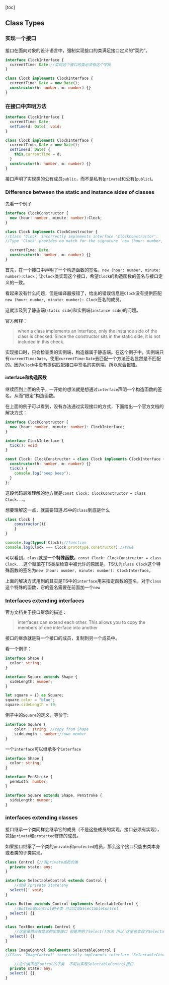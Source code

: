 [toc]
## Class Types  

### 实现一个接口  
接口在面向对象的设计语言中，强制实现接口的类满足接口定义的“契约”。
```ts
interface ClockInterface {
  currentTime: Date;//实现这个接口的类必须有这个字段
}

class Clock implements ClockInterface {
  currentTime: Date = new Date();
  constructor(h: number, m: number) {}
}
``` 

### 在接口中声明方法  
```ts
interface ClockInterface {
  currentTime: Date;
  setTime(d: Date): void;
}

class Clock implements ClockInterface {
  currentTime: Date = new Date();
  setTime(d: Date) {
    this.currentTime = d;
  }
  constructor(h: number, m: number) {}
}
```

接口声明了实现类的公有成员`public`，而不是私有(`private`)和公有(`public`)。

### Difference between the static and instance sides of classes
先看一个例子
```ts
interface ClockConstructor {
  new (hour: number, minute: number):Clock;
}

class Clock implements ClockConstructor {
//Class 'Clock' incorrectly implements interface 'ClockConstructor'. 
//Type 'Clock' provides no match for the signature 'new (hour: number, minute: number): Clock'.

  currentTime: Date;
  constructor(h: number, m: number) {}
}
```
首先，在一个接口中声明了一个构造函数的签名，`new (hour: number, minute: number):Clock`；让`Clock`类实现这个接口，希望`Clock`的构造函数的签名与接口定义的一致。  

看起来没有什么问题，但是编译器报错了，给出的错误信息是`Clock`没有提供匹配`new (hour: number, minute: number): Clock`签名的成员。  

这就涉及到了静态端(`static side`)和实例端(`instance side`)的问题。

官方解释：
>  when a class implements an interface, only the instance side of the class is checked. Since the constructor sits in the static side, it is not included in this check.

实现接口时，只会检查类的实例端，构造器属于静态端。在这个例子中，实例端只有`currentTime:Date`，使用`currentTime:Date`去匹配一个方法签名显然是不匹配的。因为`Clock`中没有提供匹配接口中签名的实例端，所以就会报错。  


#### interface和构造函数  
继续回到上面的例子，一开始的想法就是想通过`interface`声明一个构造函数的签名，从而“限定”构造函数。

在上面的例子可以看到，没有办法通过实现接口的方式，下面给出一个官方文档的解决方式：  

```ts
interface ClockConstructor {
  new (hour: number, minute: number): ClockInterface;
}

interface ClockInterface {
  tick(): void;
}

const Clock: ClockConstructor = class Clock implements ClockInterface {
  constructor(h: number, m: number) {}
  tick() {
    console.log("beep beep");
  }
};
```

这段代码最难理解的地方就是`const Clock: ClockConstructor = class Clock...`。  

想要理解这一点，就需要知道JS中的`class`到底是什么
```js
class Clock {
    constructor(){
    }
}

console.log(typeof Clock);//function
console.log(Clock === Clock.prototype.constructor);//true
```
可以看到，`class`就是一个**特殊函数**。`const Clock: ClockConstructor = class Clock...`这个赋值在TS类型检查中被允许的原因是，TS认为`class Clock`这个特殊函数的签名为`new (hour: number, minute: number): ClockInterface`。

上面的解决方式用到的其实是TS中的`interface`用来指定函数的签名，对于`class`这个特殊的函数，它的签名需要在前面加一个`new`  


### Interfaces extending interfaces
官方文档关于接口继承的描述：  
> interfaces can extend each other. This allows you to copy the members of one interface into another

接口的继承就是将一个接口的成员，复制到另一个成员中。  

看一个例子：
```ts
interface Shape {
  color: string;
}

interface Square extends Shape {
  sideLength: number;
}

let square = {} as Square;
square.color = "blue";
square.sideLength = 10;
```

例子中的`Square`的定义，等价于:  
```ts
interface Square {
    color : string; //copy from Shape
    sideLength : number;//own member
}
```

一个`interface`可以继承多个`interface`  
```ts
interface Shape {
  color: string;
}

interface PenStroke {
  penWidth: number;
}

interface Square extends Shape, PenStroke {
  sideLength: number;
}
```


### interfaces extending classes
接口继承一个类同样会继承它的成员（不是这些成员的实现，接口必须有实现），包括`private`和`protected`修饰的成员。  

如果接口继承了一个类的`private`和`protected`成员，那么这个接口只能由类本身或者类的子类实现。  
```ts
class Control {//有private成员的类
  private state: any;
}

interface SelectableControl extends Control {
    //继承了private state:any
  select(): void;
}

class Button extends Control implements SelectableControl {
    //Button是Control的子类 可以实现SelectableControl
  select() {}
}

class TextBox extends Control {
    //这里虽然没有显式的实现接口 但是声明了select()方法 所以 这里也实现了SelectableControl接口
  select() {}
}

class ImageControl implements SelectableControl {
//Class 'ImageControl' incorrectly implements interface 'SelectableControl'.Types have separate declarations of a private property 'state'.

    //这个类不是Control的子类  不可以实现SelectableControl接口
  private state: any;
  select() {}
}
```